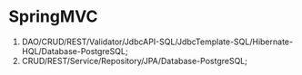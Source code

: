 # SpringMVC
1. DAO/CRUD/REST/Validator/JdbcAPI-SQL/JdbcTemplate-SQL/Hibernate-HQL/Database-PostgreSQL;
2. CRUD/REST/Service/Repository/JPA/Database-PostgreSQL;


